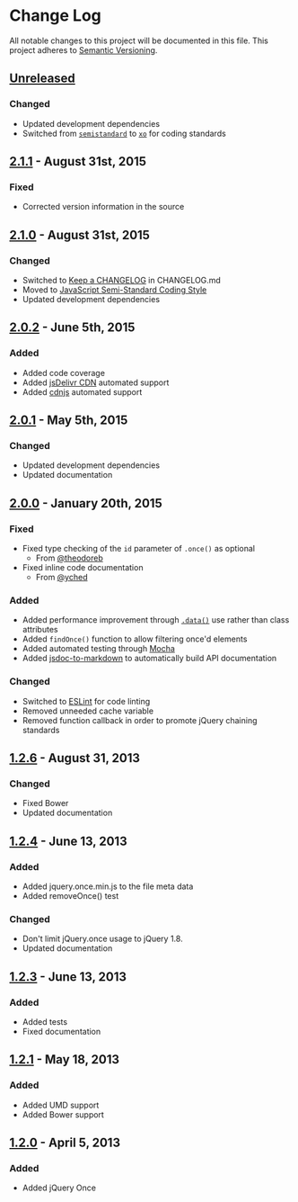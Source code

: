 # Change Log
All notable changes to this project will be documented in this file.
This project adheres to [Semantic Versioning](http://semver.org/).

## [Unreleased][unreleased]
### Changed
- Updated development dependencies
- Switched from [`semistandard`](https://www.npmjs.com/package/semistandard) to [`xo`](http://npmjs.com/package/xo) for coding standards

## [2.1.1] - August 31st, 2015
### Fixed
- Corrected version information in the source

## [2.1.0] - August 31st, 2015
### Changed
- Switched to [Keep a CHANGELOG](http://keepachangelog.com) in CHANGELOG.md
- Moved to [JavaScript Semi-Standard Coding Style](http://npm.im/semistandard)
- Updated development dependencies

## [2.0.2] - June 5th, 2015
### Added
- Added code coverage
- Added [jsDelivr CDN](http://www.jsdelivr.com/#!jquery-once) automated support
- Added [cdnjs](https://github.com/cdnjs/cdnjs) automated support

## [2.0.1] - May 5th, 2015
### Changed
- Updated development dependencies
- Updated documentation

## [2.0.0] - January 20th, 2015
### Fixed
- Fixed type checking of the `id` parameter of `.once()` as optional
  - From [@theodoreb](http://github.com/theodoreb)
- Fixed inline code documentation
  - From [@yched](http://github.com/yched)

### Added
- Added performance improvement through [`.data()`](http://api.jquery.com/data/)
use rather than class attributes
- Added `findOnce()` function to allow filtering once'd elements
- Added automated testing through [Mocha](http://mochajs.org)
- Added [jsdoc-to-markdown](https://github.com/75lb/jsdoc-to-markdown) to
automatically build API documentation

### Changed
- Switched to [ESLint](http://eslint.org) for code linting
- Removed unneeded cache variable
- Removed function callback in order to promote jQuery chaining standards

## [1.2.6] - August 31, 2013
### Changed
- Fixed Bower
- Updated documentation

## [1.2.4] - June 13, 2013
### Added
- Added jquery.once.min.js to the file meta data
- Added removeOnce() test

### Changed
- Don't limit jQuery.once usage to jQuery 1.8.
- Updated documentation

## [1.2.3] - June 13, 2013
### Added
- Added tests
- Fixed documentation

## [1.2.1] - May 18, 2013
### Added
- Added UMD support
- Added Bower support

## [1.2.0] - April 5, 2013
### Added
- Added jQuery Once

[unreleased]: https://github.com/RobLoach/jquery-once/compare/2.1.1...HEAD
[2.1.1]: https://github.com/RobLoach/jquery-once/compare/2.1.0...2.1.1
[2.1.0]: https://github.com/RobLoach/jquery-once/compare/2.0.2...2.1.0
[2.0.2]: https://github.com/RobLoach/jquery-once/compare/2.0.1...2.0.2
[2.0.1]: https://github.com/RobLoach/jquery-once/compare/2.0.0...2.0.1
[2.0.0]: https://github.com/RobLoach/jquery-once/compare/1.2.6...2.0.0
[1.2.6]: https://github.com/RobLoach/jquery-once/compare/1.2.4...1.2.6
[1.2.4]: https://github.com/RobLoach/jquery-once/compare/1.2.3...1.2.4
[1.2.3]: https://github.com/RobLoach/jquery-once/compare/1.2.1...1.2.3
[1.2.1]: https://github.com/RobLoach/jquery-once/compare/1.2.0...1.2.1
[1.2.0]: https://github.com/RobLoach/jquery-once/compare/7db530a0bd48f249c5f0df4fab02e93444623889...1.2.0
